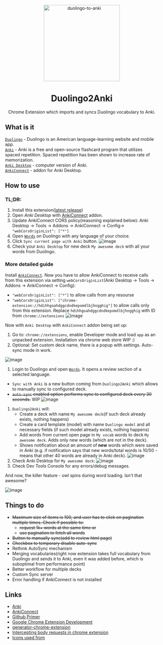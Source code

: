 <p align="center">
<img src="https://i.imgur.com/iyrxIH4.png" width="250" alt="duolingo-to-anki">
</p>
<h1 align="center">
Duolingo2Anki
</h1>
<p align="center">
Chrome Extension which imports and syncs Duolingo vocabulary to Anki.
</p>

## What is it  
[`Duolingo`](https://www.duolingo.com/) - Duolingo is an American language-learning website and mobile app.  
[`Anki`](https://apps.ankiweb.net/) - Anki is a free and open-source flashcard program that utilizes spaced repetition. Spaced repetition has been shown to increase rate of memorization.  
[`Anki Desktop`](https://apps.ankiweb.net/) - computer version of Anki.  
[`AnkiConnect`](https://foosoft.net/projects/anki-connect/) - addon for Anki Desktop.  
## How to use
### TL;DR:
1. Install this extension([latest release](https://github.com/pavelgordon/babbel2anki-chrome-extension/releases/tag/v0.0.1))
1. Open _Anki Desktop_ with [AnkiConnect](https://foosoft.net/projects/anki-connect/) addon.
1. Update AnkiConnect CORS policy(reasoning explained below):  Anki Desktop -> Tools -> Addons -> AnkiConnect -> Config->
```"webCorsOriginList": ["*"]```
1. Open [`Words`](https://www.duolingo.com/words) on Duolingo with any language of your choice.
1. Click `Sync current page with Anki` button. ![image](https://i.imgur.com/ATG2JET.gif")
1. Check your `Anki Desktop` for new deck `My awesome deck` with all your words from Duolingo.
### More detailed guide
Install [`AnkiConnect`](https://foosoft.net/projects/anki-connect/). Now you have to allow AnkiConnect to receive calls from this extension via setting `webCorsOriginList`(Anki Desktop -> Tools -> Addons -> AnkiConnect -> Config): 
- `"webCorsOriginList": ["*"]` to allow calls from any resourse
- `"webCorsOriginList": ["chrome-extension://hdihhgoahdggcdndkepomdlbjhngghig"]` to allow calls only from this extension. Replace `hdihhgoahdggcdndkepomdlbjhngghig` with ID from `chrome://extensions`
![image](https://user-images.githubusercontent.com/2462444/80809999-2b538980-8bc3-11ea-9dcc-3bb347e75fbb.png)  

Now with `Anki Desktop` with `AnkiConnect` addon being set up: 
1. Go to: `chrome://extensions`, enable Developer mode and load `app` as an unpacked extension. Installation via chrome web store WIP :)
1. Optional: Set custom deck name, there is a popup with settings. Auto-sync mode in work.

![image](https://i.imgur.com/anAxetJ.png)
1. Login to Duolingo and open [`Words`](https://www.duolingo.com/words). It opens a review section of a selected language. 
- `Sync with Anki` is a new button coming from `Duolingo2Anki` which allows to manually sync to configured deck.
- ~~`auto-sync` enabled option performs sync to configured deck every 30 seconds.~~ WIP
![image](https://i.imgur.com/BUDbm2G.png)
1. `Duolingo2Anki` will:
    -  Create a deck with name `My awesome deck`(if such deck already exists, nothing happens)
    -  Create a card template (model) with name `Duolingo model` and all necessary fields (if such model already exists, nothing happens)
    -  Add words from current open page in `My vocab` words to deck `My awesome deck`. Adds only new words (which are not in the deck).  
    -  Shows notification about an amount of **new** words which were saved in Anki (e.g. if notification says that new words/total words is 10/50 - means that other 40 words are already in Anki deck).
![image](https://i.imgur.com/n406kZV.jpg)
1. Check Anki Desktop for `My awesome deck`: 
![image](https://i.imgur.com/cdwCZ67.png)
1. Check Dev Tools Console for any errors/debug messages.  

And now, the killer feature -  owl spins during word loading. Isn't that awesome?  

![image](https://i.imgur.com/ATG2JET.gif)

## Things to do
- ~~Maximum size of items is 100, and user has to click on pagination multiple times. Check if possible to:~~
  - ~~request 1k+ words at the same time or~~
  - ~~use pagination to fetch all words~~
 - ~~Button to manually sync(add to review html page)~~
 - ~~Checkbox to temporary disable auto-sync~~
- Rethink AutoSync mechanism
- Merging vocabularies(right now extension takes full vocabulary from Duolingo and sends it to Anki, even it was added before, which is suboptimal from performance point)
- Better workflow for multiple decks
- Custom Sync server
- Error handling if AnkiConnect is not installed
  
## Links
- [Anki](https://apps.ankiweb.net)
- [AnkiConnect](https://foosoft.net/projects/anki-connect/)
- [Github Primer](https://primer.style/css/getting-started])
- [Google Chrome Extension Development](http://developer.chrome.com/extensions/devguide.html)
- [generator-chrome-extension](https://github.com/yeoman/generator-chrome-extension)
- [Intercepting body requests in chrome extension](https://medium.com/better-programming/chrome-extension-intercepting-and-reading-the-body-of-http-requests-dd9ebdf2348b)
- [Icons used from](https://www.flaticon.com/)




